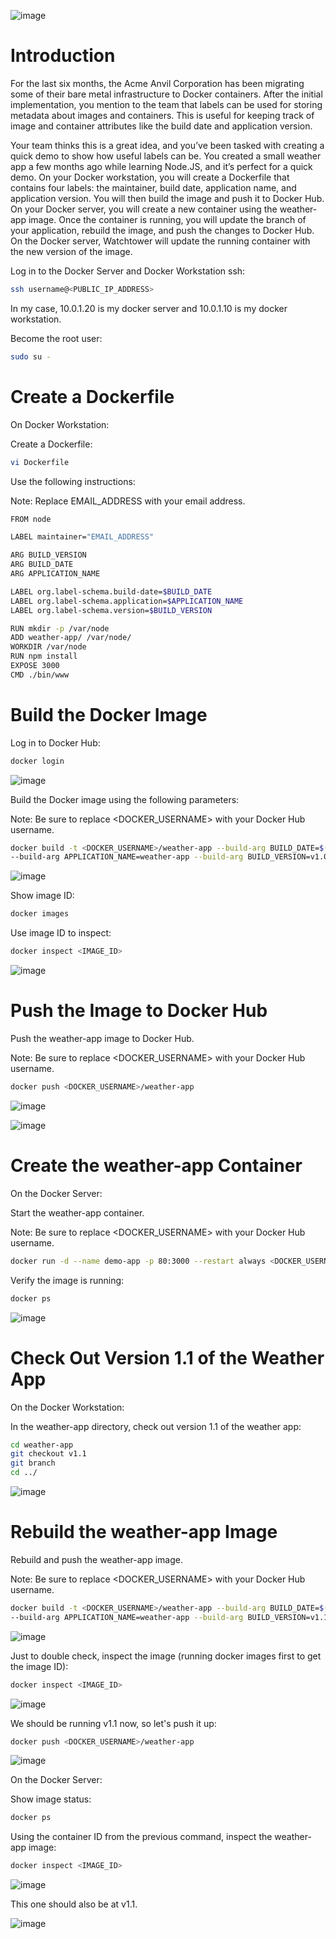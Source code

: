 ![image](https://user-images.githubusercontent.com/44756128/115110046-e729d800-9f3e-11eb-8c1e-0459a768d2aa.png)

# Introduction
For the last six months, the Acme Anvil Corporation has been migrating some of their bare metal infrastructure to Docker containers. After the initial implementation, you mention to the team that labels can be used for storing metadata about images and containers. This is useful for keeping track of image and container attributes like the build date and application version.

Your team thinks this is a great idea, and you’ve been tasked with creating a quick demo to show how useful labels can be. You created a small weather app a few months ago while learning Node.JS, and it’s perfect for a quick demo. On your Docker workstation, you will create a Dockerfile that contains four labels: the maintainer, build date, application name, and application version. You will then build the image and push it to Docker Hub. On your Docker server, you will create a new container using the weather-app image. Once the container is running, you will update the branch of your application, rebuild the image, and push the changes to Docker Hub. On the Docker server, Watchtower will update the running container with the new version of the image.

Log in to the Docker Server and Docker Workstation ssh:
```sh
ssh username@<PUBLIC_IP_ADDRESS>
```

In my case, 10.0.1.20 is my docker server and 10.0.1.10 is my docker workstation.

Become the root user:
```sh
sudo su -
```

# Create a Dockerfile
On Docker Workstation:

Create a Dockerfile:
```sh
vi Dockerfile
```

Use the following instructions:

Note: Replace EMAIL_ADDRESS with your email address.
```sh
FROM node

LABEL maintainer="EMAIL_ADDRESS"

ARG BUILD_VERSION
ARG BUILD_DATE
ARG APPLICATION_NAME

LABEL org.label-schema.build-date=$BUILD_DATE
LABEL org.label-schema.application=$APPLICATION_NAME
LABEL org.label-schema.version=$BUILD_VERSION

RUN mkdir -p /var/node
ADD weather-app/ /var/node/
WORKDIR /var/node
RUN npm install
EXPOSE 3000
CMD ./bin/www
```

# Build the Docker Image
Log in to Docker Hub:
```sh
docker login
```

![image](https://user-images.githubusercontent.com/44756128/115110507-64564c80-9f41-11eb-8347-4f2e37507457.png)

Build the Docker image using the following parameters:

Note: Be sure to replace <DOCKER_USERNAME> with your Docker Hub username.
```sh
docker build -t <DOCKER_USERNAME>/weather-app --build-arg BUILD_DATE=$(date -u +'%Y-%m-%dT%H:%M:%SZ') \
--build-arg APPLICATION_NAME=weather-app --build-arg BUILD_VERSION=v1.0  -f Dockerfile .
```

![image](https://user-images.githubusercontent.com/44756128/115110593-d7f85980-9f41-11eb-82e3-b3865f79c7e4.png)

Show image ID:
```sh
docker images
```

Use image ID to inspect:
```sh
docker inspect <IMAGE_ID>
```

![image](https://user-images.githubusercontent.com/44756128/115110631-024a1700-9f42-11eb-9388-658285eb46f9.png)

# Push the Image to Docker Hub
Push the weather-app image to Docker Hub.

Note: Be sure to replace <DOCKER_USERNAME> with your Docker Hub username.
```sh
docker push <DOCKER_USERNAME>/weather-app
```

![image](https://user-images.githubusercontent.com/44756128/115110670-26a5f380-9f42-11eb-8279-dcbfdf4c7d76.png)

![image](https://user-images.githubusercontent.com/44756128/115110698-4ccb9380-9f42-11eb-8890-7fd3ae8e4c0c.png)

# Create the weather-app Container
On the Docker Server:

Start the weather-app container.

Note: Be sure to replace <DOCKER_USERNAME> with your Docker Hub username.
```sh
docker run -d --name demo-app -p 80:3000 --restart always <DOCKER_USERNAME>/weather-app
```

Verify the image is running:
```sh
docker ps
```

![image](https://user-images.githubusercontent.com/44756128/115110818-e2672300-9f42-11eb-8127-74928f0f336a.png)

# Check Out Version 1.1 of the Weather App
On the Docker Workstation:

In the weather-app directory, check out version 1.1 of the weather app:
```sh
cd weather-app
git checkout v1.1
git branch
cd ../
```

![image](https://user-images.githubusercontent.com/44756128/115110848-00348800-9f43-11eb-9cba-3b1fea5b1461.png)

# Rebuild the weather-app Image
Rebuild and push the weather-app image.

Note: Be sure to replace <DOCKER_USERNAME> with your Docker Hub username.
```sh
docker build -t <DOCKER_USERNAME>/weather-app --build-arg BUILD_DATE=$(date -u +'%Y-%m-%dT%H:%M:%SZ') \
--build-arg APPLICATION_NAME=weather-app --build-arg BUILD_VERSION=v1.1  -f Dockerfile .
```

![image](https://user-images.githubusercontent.com/44756128/115110913-4853aa80-9f43-11eb-829e-88f73d7f67f9.png)

Just to double check, inspect the image (running docker images first to get the image ID):
```sh
docker inspect <IMAGE_ID>
```

![image](https://user-images.githubusercontent.com/44756128/115110942-72a56800-9f43-11eb-857c-acc6536a6bf6.png)

We should be running v1.1 now, so let's push it up:
```sh
docker push <DOCKER_USERNAME>/weather-app
```

![image](https://user-images.githubusercontent.com/44756128/115110979-a8e2e780-9f43-11eb-88eb-c5f9329230a9.png)

On the Docker Server:

Show image status:
```sh
docker ps
```

Using the container ID from the previous command, inspect the weather-app image:
```sh
docker inspect <IMAGE_ID>
```

![image](https://user-images.githubusercontent.com/44756128/115111029-e34c8480-9f43-11eb-8ad5-6493deaabc17.png)

This one should also be at v1.1.

![image](https://user-images.githubusercontent.com/44756128/115111056-0bd47e80-9f44-11eb-9357-575bdbd1aad4.png)
